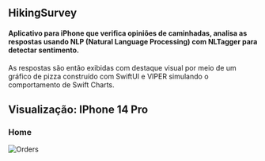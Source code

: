 ## HikingSurvey

#### Aplicativo para iPhone que verifica opiniões de caminhadas, analisa as respostas usando NLP (Natural Language Processing) com NLTagger para detectar sentimento. 
As respostas são então exibidas com destaque visual por meio de um gráfico de pizza construído com SwiftUI e VIPER simulando o comportamento de Swift Charts.

## Visualização: IPhone 14 Pro

### Home

![Orders](https://raw.githubusercontent.com/fabianasd/HikingSurvey/master/Preview%20Content/home.png)
